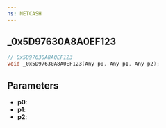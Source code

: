 ```yaml
---
ns: NETCASH
---
```

## _0x5D97630A8A0EF123

```c
// 0x5D97630A8A0EF123
void _0x5D97630A8A0EF123(Any p0, Any p1, Any p2);
```


## Parameters
* **p0**: 
* **p1**: 
* **p2**: 


